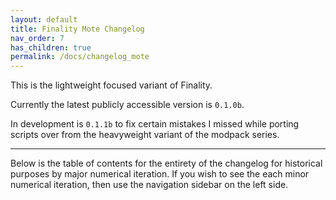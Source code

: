 ```yaml
---
layout: default
title: Finality Mote Changelog
nav_order: 7
has_children: true
permalink: /docs/changelog_mote
---
```

This is the lightweight focused variant of Finality.

Currently the latest publicly accessible version is `0.1.0b`.

In development is `0.1.1b` to fix certain mistakes I missed while porting scripts over from the heavyweight variant of the modpack series.

---

Below is the table of contents for the entirety of the changelog for historical purposes by major numerical iteration. If you wish to see the each minor numerical iteration, then use the navigation sidebar on the left side.